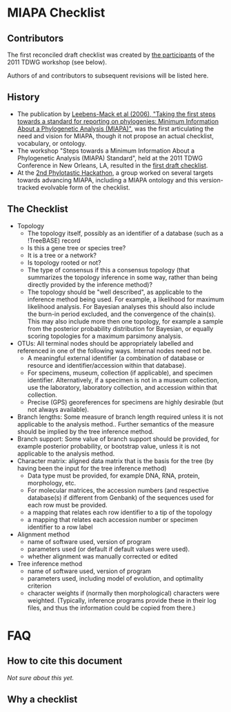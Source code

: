 MIAPA Checklist
===============

Contributors
------------

The first reconciled draft checklist was created by [the participants](http://wiki.tdwg.org/twiki/bin/view/Phylogenetics/MIAPAWorkshop2011#Participants) of the 2011 TDWG workshop (see below).

Authors of and contributors to subsequent revisions will be listed here.

History
-------

* The publication by [Leebens-Mack et al (2006), "Taking the first steps towards a standard for reporting on phylogenies: Minimum Information About a Phylogenetic Analysis (MIAPA)"](http://dx.doi.org/10.1089/omi.2006.10.231), was the first articulating the need and vision for MIAPA, though it not propose an actual checklist, vocabulary, or ontology.
* The workshop "Steps towards a Minimum Information About a Phylogenetic Analysis (MIAPA) Standard", held at the 2011 TDWG Conference in New Orleans, LA, resulted in the [first draft checklist](http://wiki.tdwg.org/twiki/bin/view/Phylogenetics/MIAPADraft#Reconciled_draft_checklist).
* At the [2nd Phylotastic Hackathon](http://evoio.org/wiki/Phylotastic_II), a group worked on several targets towards advancing MIAPA, including a MIAPA ontology and this version-tracked evolvable form of the checklist.  

The Checklist
-------------

   * Topology
      * The topology itself, possibly as an identifier of a database (such as a !TreeBASE) record 
      * Is this a gene tree or species tree?
      * It is a tree or a network?
      * Is topology rooted or not?
      * The type of consensus if this a consensus topology (that summarizes the topology inference in some way, rather than being directly provided by the inference method)?
      * The topology should be "well described", as applicable to the inference method being used. For example, a likelihood for maximum likelihood analysis. For Bayesian analyses this should also include the burn-in period excluded, and the convergence of the chain(s). This may also include more then one topology, for example a sample from the posterior probability distribution for Bayesian, or equally scoring topologies for a maximum parsimony analysis. 
   * OTUs: All terminal nodes should be appropriately labelled and referenced in one of the following ways. Internal nodes need not be.
      * A meaningful external identifier (a combination of database or resource and identifier/accession within that database).
      * For specimens, museum, collection (if applicable), and specimen identifier. Alternatively, if a specimen is not in a museum collection, use the laboratory, laboratory collection, and accession within that collection.
      * Precise (GPS) georeferences for specimens are highly desirable (but not always available). 
   * Branch lengths: Some measure of branch length required unless it is not applicable to the analysis method.. Further semantics of the measure should be implied by the tree inference method. 
   * Branch support: Some value of branch support should be provided, for example posterior probability, or bootstrap value, unless it is not applicable to the analysis method.
   * Character matrix: aligned data matrix that is the basis for the tree (by having been the input for the tree inference method)
      * Data type must be provided, for example DNA, RNA, protein, morphology, etc.
      * For molecular matrices, the accession numbers (and respective database(s) if different from Genbank) of the sequences used for each row must be provided.
      * a mapping that relates each row identifier to a tip of the topology
      * a mapping that relates each accession number or specimen identifier to a row label
   * Alignment method
      * name of software used, version of program
      * parameters used (or default if default values were used).
      * whether alignment was manually corrected or edited
   * Tree inference method
      * name of software used, version of program
      * parameters used, including model of evolution, and optimality criterion
      * character weights if (normally then morphological) characters were weighted. (Typically, inference programs provide these in their log files, and thus the information could be copied from there.)

FAQ
===

How to cite this document
-------------------------

*Not sure about this yet.*

Why a checklist
---------------

